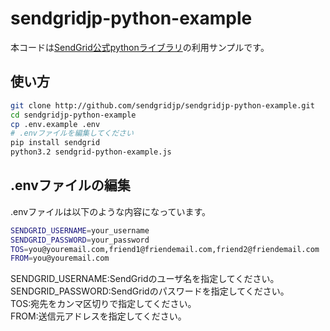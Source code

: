 # sendgridjp-python-example

本コードは[SendGrid公式pythonライブラリ](https://github.com/sendgrid/sendgrid-python)の利用サンプルです。

## 使い方

```bash
git clone http://github.com/sendgridjp/sendgridjp-python-example.git
cd sendgridjp-python-example
cp .env.example .env
# .envファイルを編集してください
pip install sendgrid
python3.2 sendgrid-python-example.js
```

## .envファイルの編集
.envファイルは以下のような内容になっています。

```bash
SENDGRID_USERNAME=your_username
SENDGRID_PASSWORD=your_password
TOS=you@youremail.com,friend1@friendemail.com,friend2@friendemail.com
FROM=you@youremail.com
```
SENDGRID_USERNAME:SendGridのユーザ名を指定してください。  
SENDGRID_PASSWORD:SendGridのパスワードを指定してください。  
TOS:宛先をカンマ区切りで指定してください。  
FROM:送信元アドレスを指定してください。  


